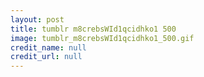 ```yaml
---
layout: post
title: tumblr m8crebsWId1qcidhko1 500
image: tumblr_m8crebsWId1qcidhko1_500.gif
credit_name: null 
credit_url: null
---
```


